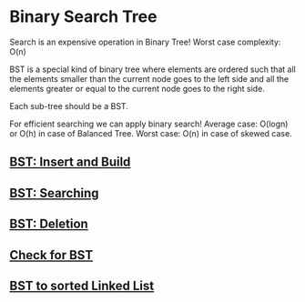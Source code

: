# Binary Search Tree
Search is an expensive operation in Binary Tree! Worst case complexity: O(n)


BST is a special kind of binary tree where elements are ordered such that all the elements smaller than the current node goes to the left side and all the elements greater or equal to the current node goes to the right side.

Each sub-tree should be a BST.

For efficient searching we can apply binary search! 
Average case: O(logn) or O(h) in case of Balanced Tree.
Worst case: O(n) in case of skewed case.

## <a href="https://github.com/sanya2508/Binary-Search-Tree/blob/master/BSTinsertAndBuild.cpp">BST: Insert and Build</a>


## <a href="https://github.com/sanya2508/Binary-Search-Tree/blob/master/BSTsearch.cpp">BST: Searching</a>


## <a href="https://github.com/sanya2508/Binary-Search-Tree/blob/master/BSTdeletion.cpp">BST: Deletion</a>


## <a href="https://github.com/sanya2508/Binary-Search-Tree/blob/master/checkForBST.cpp">Check for BST</a>


## <a href="https://github.com/sanya2508/Binary-Search-Tree/blob/master/BSTtoSortedLinkedList.cpp">BST to sorted Linked List</a>
